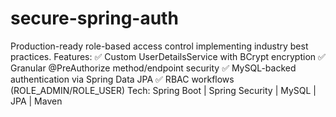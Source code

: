 # secure-spring-auth
Production-ready role-based access control implementing industry best practices.  Features: ✅ Custom UserDetailsService with BCrypt encryption ✅ Granular @PreAuthorize method/endpoint security ✅ MySQL-backed authentication via Spring Data JPA ✅ RBAC workflows (ROLE_ADMIN/ROLE_USER)  Tech: Spring Boot | Spring Security | MySQL | JPA | Maven
